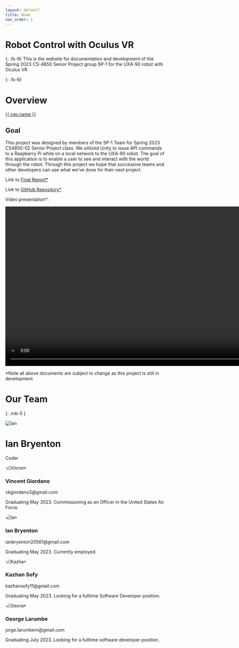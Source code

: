 ```yaml
---
layout: default
title: Home
nav_order: 1
---
```

# Robot Control with Oculus VR
{: .fs-9}
This is the website for documentation and development of the Spring 2023 CS-4850 Senior Project group SP-1 for the UXA-90 robot with Oculus VR

{: .fs-6}
# Overview
<a href="{{ nav.url }}" target="_blank">{{ nav.name }}</a>
## Goal
This project was designed by members of the SP-1 Team for Spring 2023 CS4850-02 Senior Project class. We utilized Unity to issue API commands to a Raspberry Pi while on a local network to the UXA-90 robot. The goal of this application is to enable a user to see and interact with the world through the robot. Through this project we hope that successive teams and other developers can use what we've done for their next project.

Link to <a href="{{ site.baseurl }}/documents/final-report.pdf" target="_blank">Final Report*</a>

Link to <a href="https://github.com/CS4850-UXA90/CS4850-Spring23-Robot/tree/main" target="_blank">GitHub Repository*</a>

Video presentation*:

<video width="888" height="500" controls>
  <source src="{{ site.baseurl }}/documents/UXA-90 Demo.mp4" type="video/mp4">
Your browser does not support the video tag.
</video>

*Note all above documents are subject to change as this project is still in development

# Our Team
{: .mb-5 }
<link rel="stylesheet" href="https://cdnjs.cloudflare.com/ajax/libs/font-awesome/4.7.0/css/font-awesome.min.css">
<link rel="stylesheet" href="{{ site.baseurl }}/CSS/custom.css">
<link rel="stylesheet" href="{{ site.baseurl }}/_sass/custom/custom.scss">

<div class="profile-card">
	<img src="{{ site.baseurl }}/images/Ian.jpg" alt="Ian">
	<h1>Ian Bryenton</h1>
	<p class="title">Coder</p>
	<a href="https://github.com/I-Bryenton"><i class="fa fa-github"></i></a>
</div>
	
	

<div class="col-lg-4 col-md-6 col-sm-12 mb-4">
  <div class="profile-card bg-white shadow mb-4 text-center rounded-lg p-4 position-relative h-100">
    <div class="profile-card_image">
      <img src="{{ site.baseurl }}/images/VinceHeadshot.jpg" alt="Vincent" class="mb-4 shadow" style = "border-radius: 50%;">
    </div>
    <div class="profile-card_details">
      <h3 class="mb-0">
        Vincent Giordano
      </h3>
      <p class="text-muted">
        vkgiordano3@gmail.com
      </p>
      <p class="text-muted">
        Graduating May 2023. Commissioning as an Officer in the United States Air Force.
      </p>
    </div>
  </div>
</div>
<div class="col-lg-4 col-md-6 col-sm-12 mb-4">
  <div class="profile-card bg-white shadow mb-4 text-center rounded-lg p-4 position-relative h-100">
    <div class="profile-card_image">
      <img src="{{ site.baseurl }}/images/Ian.jpg" alt="Ian" class="mb-4 shadow" style = "border-radius: 50%;">
    </div>
    <div class="profile-card_details">
      <h3 class="mb-0">
        Ian Bryenton
      </h3>
      <p class="text-muted">
        ianbryenton20561@gmail.com
      </p>
      <p class="text-muted">
        Graduating May 2023. Currently employed.
      </p>
    </div>
  </div>
</div>
<div class="col-lg-4 col-md-6 col-sm-12 mb-4">
  <div class="profile-card bg-white shadow mb-4 text-center rounded-lg p-4 position-relative h-100">
    <div class="profile-card_image">
      <img src="{{ site.baseurl }}/images/KazhanHeadshot.jpg" alt="Kazhan" class="mb-4 shadow" style = "border-radius: 50%;">
    </div>
    <div class="profile-card_details">
      <h3 class="mb-0">
        Kazhan Sofy
      </h3>
      <p class="text-muted">
	kazhansofy11@gmail.com
      </p>
      <p class="text-muted">
	Graduating May 2023. Looking for a fulltime Software Developer position.
      </p>
    </div>
  </div>
</div>
<div class="col-lg-4 col-md-6 col-sm-12 mb-4">
  <div class="profile-card bg-white shadow mb-4 text-center rounded-lg p-4 position-relative h-100">
    <div class="profile-card_image">
      <img src="{{ site.baseurl }}/images/GeorgeHeadshot.jpg" alt="George" class="mb-4 shadow" style = "border-radius: 50%;">
    </div>
    <div class="profile-card_details">
      <h3 class="mb-0">
        George Larumbe
      </h3>
      <p class="text-muted">
        jorge.larumbem@gmail.com
      </p>
      <p class="text-muted">
        Graduating July 2023. Looking for a fulltime software developer position.
      </p>
    </div>
  </div>
</div>
